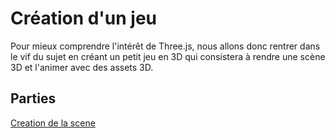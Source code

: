 # Création d'un jeu
Pour mieux comprendre l'intérêt de Three.js, nous allons donc rentrer dans le vif du sujet en créant un petit jeu en 3D
qui consistera à rendre une scène 3D et l'animer avec des assets 3D.

## Parties
[Creation de la scene](./SCENE.md)